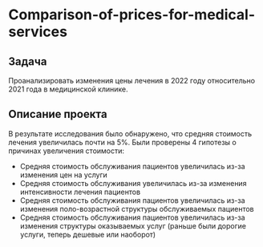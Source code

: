 # Comparison-of-prices-for-medical-services

## Задача
Проанализировать изменения цены лечения в 2022 году относительно 2021 года в медицинской клинике.

## Описание проекта
В результате исследования было обнаружено, что средняя стоимость лечения увеличилась почти на 5%. Были проверены 4 гипотезы о причинах увеличения стоимости:
- Средняя стоимость обслуживания пациентов увеличилась из-за изменения цен на услуги
- Средняя стоимость обслуживания увеличилась из-за изменения интенсивности лечения пациентов
- Средняя стоимость обслуживания пациентов увеличилась из-за изменения поло-возрастной структуры обслуживаемых пациентов
- Средняя стоимость обслуживания пациентов увеличилась из-за изменения структуры оказываемых услуг (раньше были дорогие услуги, теперь дешевые или наоборот)
